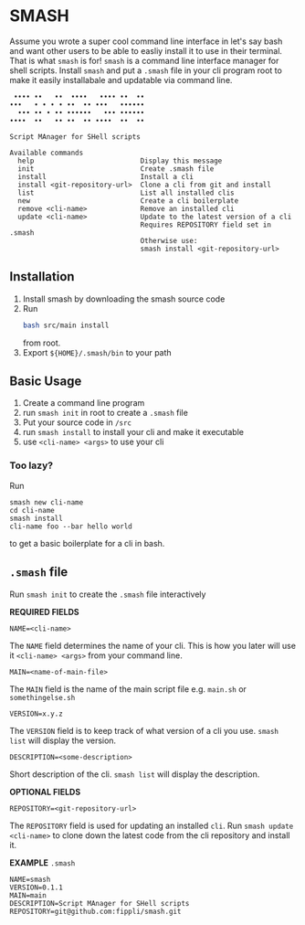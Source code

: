 # SMASH

Assume you wrote a super cool command line interface in let's say bash and want other users to be able to easliy install it to use in their terminal. That is what `smash` is for!
`smash` is a command line interface manager for shell scripts. Install `smash` and put a `.smash` file in your cli program root to make it easily installabale and updatable via command line.

```
 •••• ••   ••  ••••   •••• ••  ••
•••   • • • • ••  •• •••   ••••••
  ••• •• • •• ••••••   ••• ••••••
••••  ••   •• ••  •• ••••  ••  ••

Script MAnager for SHell scripts

Available commands
  help                          Display this message
  init                          Create .smash file
  install                       Install a cli
  install <git-repository-url>  Clone a cli from git and install
  list                          List all installed clis
  new                           Create a cli boilerplate
  remove <cli-name>             Remove an installed cli
  update <cli-name>             Update to the latest version of a cli
                                Requires REPOSITORY field set in .smash
                                Otherwise use:
                                smash install <git-repository-url>
```

## Installation

1. Install smash by downloading the smash source code
2. Run
   ```bash
   bash src/main install
   ```
   from root.
3. Export `${HOME}/.smash/bin` to your path

## Basic Usage

1. Create a command line program
2. run `smash init` in root to create a `.smash` file
3. Put your source code in `/src`
4. run `smash install` to install your cli and make it executable
5. use `<cli-name> <args>` to use your cli

### Too lazy?

Run

```
smash new cli-name
cd cli-name
smash install
cli-name foo --bar hello world
```

to get a basic boilerplate for a cli in bash.

## `.smash` file

Run `smash init` to create the `.smash` file interactively

**REQUIRED FIELDS**

```
NAME=<cli-name>
```

The `NAME` field determines the name of your cli. This is how you later will use it `<cli-name> <args>` from your command line.

```
MAIN=<name-of-main-file>
```

The `MAIN` field is the name of the main script file e.g. `main.sh` or `somethingelse.sh`

```
VERSION=x.y.z
```

The `VERSION` field is to keep track of what version of a cli you use. `smash list` will display the version.

```
DESCRIPTION=<some-description>
```

Short description of the cli. `smash list` will display the description.

**OPTIONAL FIELDS**

```
REPOSITORY=<git-repository-url>
```

The `REPOSITORY` field is used for updating an installed `cli`. Run `smash update <cli-name>` to clone down the latest code from the cli repository and install it.

**EXAMPLE** `.smash`

```
NAME=smash
VERSION=0.1.1
MAIN=main
DESCRIPTION=Script MAnager for SHell scripts
REPOSITORY=git@github.com:fippli/smash.git
```
